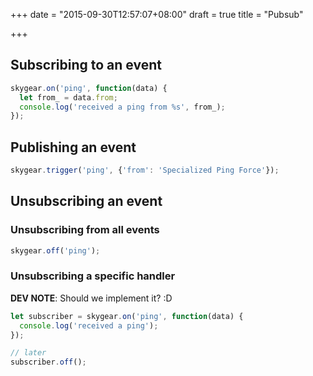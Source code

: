 +++
date = "2015-09-30T12:57:07+08:00"
draft = true
title = "Pubsub"

+++

## Subscribing to an event

```js
skygear.on('ping', function(data) {
  let from_ = data.from;
  console.log('received a ping from %s', from_);
});
```

## Publishing an event

```js
skygear.trigger('ping', {'from': 'Specialized Ping Force'});
```

## Unsubscribing an event

### Unsubscribing from all events

```js
skygear.off('ping');
```

### Unsubscribing a specific handler

**DEV NOTE**: Should we implement it? :D

```js
let subscriber = skygear.on('ping', function(data) {
  console.log('received a ping');
});

// later
subscriber.off();
```
